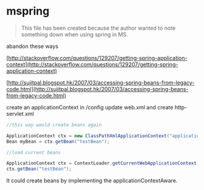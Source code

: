 mspring
=======

> This file has been created because the author wanted to note something down when using spring in MS.

abandon these ways

[http://stackoverflow.com/questions/129207/getting-spring-application-context](http://stackoverflow.com/questions/129207/getting-spring-application-context)

[http://sujitpal.blogspot.hk/2007/03/accessing-spring-beans-from-legacy-code.html](http://sujitpal.blogspot.hk/2007/03/accessing-spring-beans-from-legacy-code.html)

create an applicationContext in /config
update web.xml and create http-servlet.xml

``` java
//this way would create beans again

ApplicationContext ctx = new ClassPathXmlApplicationContext("applicationContext.xml");  
Bean myBean = ctx.getBean("testBean");  
```

``` java
//load current beans

ApplicationContext ctx = ContextLoader.getCurrentWebApplicationContext();  
ctx.getBean("testBean"); 
```

It could create beans by implementing the applicationContextAware.
